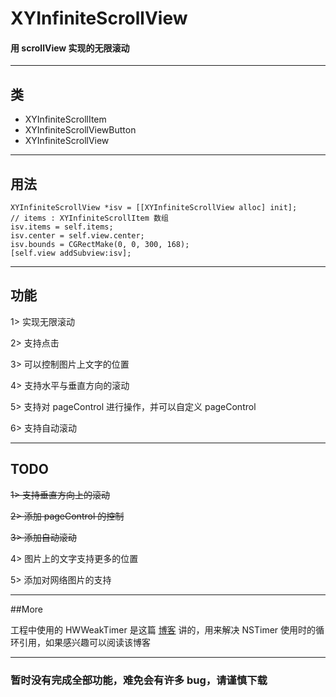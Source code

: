 # XYInfiniteScrollView
#### 用 scrollView 实现的无限滚动
---

类
---

* XYInfiniteScrollItem
* XYInfiniteScrollViewButton
* XYInfiniteScrollView

---

用法
---	
    
    XYInfiniteScrollView *isv = [[XYInfiniteScrollView alloc] init];
    // items : XYInfiniteScrollItem 数组
  	isv.items = self.items;
  	isv.center = self.view.center;
  	isv.bounds = CGRectMake(0, 0, 300, 168);
  	[self.view addSubview:isv];

    
---- 
功能 
---
1> 实现无限滚动

2> 支持点击

3> 可以控制图片上文字的位置

4> 支持水平与垂直方向的滚动

5> 支持对 pageControl 进行操作，并可以自定义 pageControl

6> 支持自动滚动



----

TODO
---

~~1> 支持垂直方向上的滚动~~

~~2> 添加 pageControl 的控制~~

~~3> 添加自动滚动~~

4> 图片上的文字支持更多的位置

5> 添加对网络图片的支持

----
##More


工程中使用的 HWWeakTimer 是这篇 [博客](http://blog.callmewhy.com/2015/07/06/weak-timer-in-ios/) 讲的，用来解决 NSTimer 使用时的循环引用，如果感兴趣可以阅读该博客

----
### 暂时没有完成全部功能，难免会有许多 bug，请谨慎下载
    
    
 
